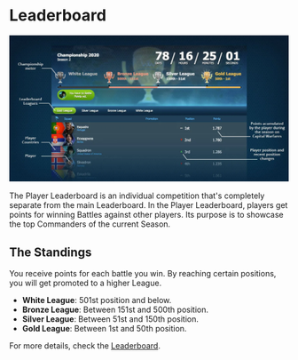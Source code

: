# Leaderboard

![Single Player Leaderboard](../assets/images/header_player_leaderboard.webp "Player Leaderboard")

The Player Leaderboard is an individual competition that's completely separate from the main
Leaderboard. In the Player Leaderboard, players get points for winning Battles against other
players. Its purpose is to showcase the top Commanders of the current Season.

## The Standings

You receive points for each battle you win. By reaching certain positions, you will get promoted to
a higher League.

-   **White League**: 501st position and below.
-   **Bronze League**: Between 151st and 500th position.
-   **Silver League**: Between 51st and 150th position.
-   **Gold League**: Between 1st and 50th position.

For more details, check the [Leaderboard](https://www.worldwaronline.com/leaderboard).
